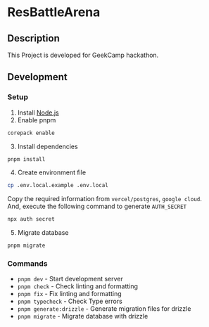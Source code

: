# ResBattleArena

## Description

<!-- RBAの説明を書く -->
<!-- 現時点では省略 -->

This Project is developed for GeekCamp hackathon.

## Development

### Setup

1. Install [Node.js](https://nodejs.org/en/download/)
2. Enable pnpm

```bash
corepack enable
```

3. Install dependencies

```bash
pnpm install
```

4. Create environment file

```bash
cp .env.local.example .env.local
```

Copy the required information from `vercel/postgres`, `google cloud`. \
And, execute the following command to generate `AUTH_SECRET`

```bash
npx auth secret
```

5. Migrate database

```bash
pnpm migrate
```

### Commands

- `pnpm dev` - Start development server
- `pnpm check` - Check linting and formatting
- `pnpm fix` - Fix linting and formatting
- `pnpm typecheck` - Check Type errors
- `pnpm generate:drizzle` - Generate migration files for drizzle
- `pnpm migrate` - Migrate database with drizzle
